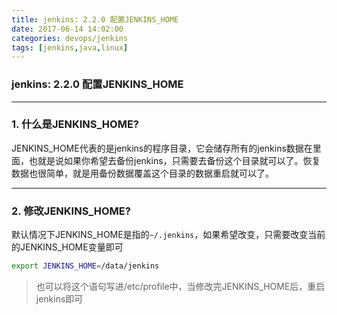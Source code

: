 ```yaml
---
title: jenkins: 2.2.0 配置JENKINS_HOME
date: 2017-06-14 14:02:00
categories: devops/jenkins
tags: [jenkins,java,linux]
---
```

### jenkins: 2.2.0 配置JENKINS_HOME

---

### 1. 什么是JENKINS_HOME?
JENKINS_HOME代表的是jenkins的程序目录，它会储存所有的jenkins数据在里面，也就是说如果你希望去备份jenkins，只需要去备份这个目录就可以了。恢复数据也很简单，就是用备份数据覆盖这个目录的数据重启就可以了。

---

### 2. 修改JENKINS_HOME?
默认情况下JENKINS_HOME是指的`~/.jenkins`，如果希望改变，只需要改变当前的JENKINS_HOME变量即可
``` bash
export JENKINS_HOME=/data/jenkins
```
> 也可以将这个语句写进/etc/profile中，当修改完JENKINS_HOME后，重启jenkins即可
